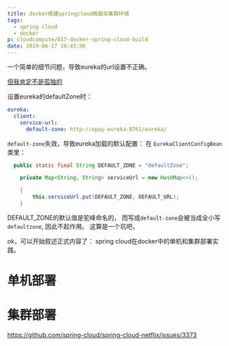 ```yaml
---
title: docker搭建springcloud微服务集群环境
tags:
  - spring cloud
  - docker
p: cloudcompute/017-docker-spring-cloud-build
date: 2019-06-17 10:43:56
---
```


一个简单的细节问题，导致eureka的url设置不正确。

[但我肯定不是孤独的](https://github.com/spring-cloud/spring-cloud-netflix/issues/2541)

设置eureka的defaultZone时：
```yml
eureka:
  client:
    service-url:
      default-zone: http://epay-eureka:8761/eureka/
```
`default-zone`失效，导致eureka加载的默认配置： 在 `EurekaClientConfigBean`类里：
```java
  public static final String DEFAULT_ZONE = "defaultZone";

	private Map<String, String> serviceUrl = new HashMap<>();

	{
		this.serviceUrl.put(DEFAULT_ZONE, DEFAULT_URL);
	}
```
DEFAULT_ZONE的默认值是驼峰命名的， 而写成`default-zone`会被当成全小写`defaultzone`, 因此不起作用。
这算是一个坑吧，

ok，可以开始叙述正式内容了： spring cloud在docker中的单机和集群部署实践。

# 单机部署

# 集群部署

https://github.com/spring-cloud/spring-cloud-netflix/issues/3373
